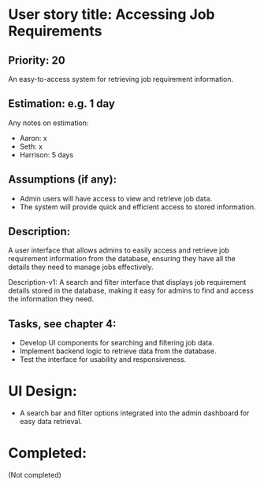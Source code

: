 # User story title: Accessing Job Requirements

## Priority: 20
An easy-to-access system for retrieving job requirement information.

## Estimation: e.g. 1 day
Any notes on estimation:
* Aaron: x
* Seth: x 
* Harrison: 5 days

## Assumptions (if any):
- Admin users will have access to view and retrieve job data.
- The system will provide quick and efficient access to stored information.

## Description:
A user interface that allows admins to easily access and retrieve job requirement information from the database, ensuring they have all the details they need to manage jobs effectively.

Description-v1:
A search and filter interface that displays job requirement details stored in the database, making it easy for admins to find and access the information they need.

## Tasks, see chapter 4:
- Develop UI components for searching and filtering job data.
- Implement backend logic to retrieve data from the database.
- Test the interface for usability and responsiveness.

# UI Design:
- A search bar and filter options integrated into the admin dashboard for easy data retrieval.

# Completed:
(Not completed)
